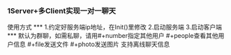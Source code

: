 <h3>1Server+多Client实现一对一聊天</h3>
使用方式
***
1.约定好服务端ip地址，在Init()里修改  
2.启动服务端  
3.启动客户端  
***
默认为群聊，如需私聊，请用#+number指定其他用户  
#+people查看其他用户信息  
#+file发送文件  
#+photo发送图片  
支持离线聊天信息  
